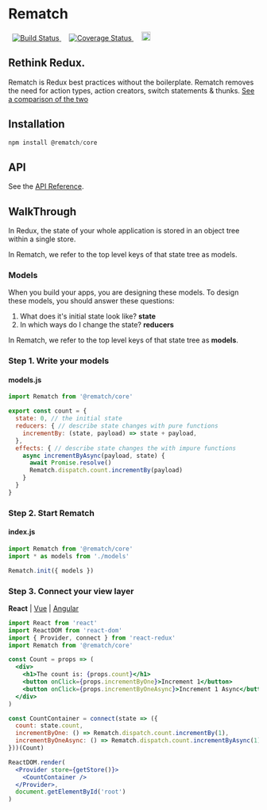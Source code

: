 # Rematch

<p>
<a href='https://travis-ci.org/rematch/rematch' style='margin: 0 0.5rem;'>
<img src='https://travis-ci.org/rematch/rematch.svg?branch=master' alt='Build Status'/>
</a>

<a href='https://coveralls.io/github/rematch/rematch?branch=master&service=github' style='margin: 0 0.5rem;'>
<img src='https://coveralls.io/repos/github/rematch/rematch/badge.svg?branch=master&service=github' alt='Coverage Status' />
</a>

<a href='https://badge.fury.io/js/%40rematch%2Fcore' style='margin: 0 0.5rem;'>
<img src='https://badge.fury.io/js/%40rematch%2Fcore.svg' alt='npm version' height='18'>
</a>
</p>

## Rethink Redux.

Rematch is Redux best practices without the boilerplate. Rematch removes the need for action types, action creators, switch statements & thunks. [See a comparison of the two](./docs/purpose.md)

## Installation

```js
npm install @rematch/core
```

## API

See the [API Reference](./docs/api.md).


## WalkThrough

In Redux, the state of your whole application is stored in an object tree within a single store.

In Rematch, we refer to the top level keys of that state tree as models.

### Models

When you build your apps, you are designing these models. To design these models, you should answer these questions:

1. What does it's initial state look like? **state**
2. In which ways do I change the state? **reducers**

In Rematch, we refer to the top level keys of that state tree as **models**.

### Step 1. Write your models

#### models.js
```js
import Rematch from '@rematch/core'

export const count = {
  state: 0, // the initial state
  reducers: { // describe state changes with pure functions
    incrementBy: (state, payload) => state + payload,    
  },
  effects: { // describe state changes the with impure functions
    async incrementByAsync(payload, state) {
      await Promise.resolve()
      Rematch.dispatch.count.incrementBy(payload)
    }
  }
}
```

### Step 2. Start Rematch

#### index.js

```js
import Rematch from '@rematch/core'
import * as models from './models'

Rematch.init({ models })
```

### Step 3. Connect your view layer

**React** | [Vue](./docs/views/vue.md) | [Angular](./docs/views/vue.md)

```jsx
import React from 'react'
import ReactDOM from 'react-dom'
import { Provider, connect } from 'react-redux'
import Rematch from '@rematch/core'

const Count = props => (
  <div>
    <h1>The count is: {props.count}</h1>
    <button onClick={props.incrementByOne}>Increment 1</button>
    <button onClick={props.incrementByOneAsync}>Increment 1 Async</button>
  </div>
)

const CountContainer = connect(state => ({
  count: state.count,
  incrementByOne: () => Rematch.dispatch.count.incrementBy(1),
  incrementByOneAsync: () => Rematch.dispatch.count.incrementByAsync(1)
}))(Count)

ReactDOM.render(
  <Provider store={getStore()}>
    <CountContainer />
  </Provider>,
  document.getElementById('root')
)
```
